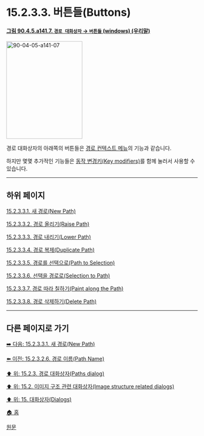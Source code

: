 # 15.2.3.3. 버튼들(Buttons)

<a id="90-04-05-a141-07"></a>

#### [그림 90.4.5.a141.7. `경로 대화상자` → `버튼들` (windows) (우리말)](./90-04-0005-paths.md#90-04-05-a141-07)
<img width="200" height="257" alt="90-04-05-a141-07" src="https://github.com/wonder13662/gimp/assets/15767104/27fcda79-ca74-4cd6-9604-da0c7490af77" />

경로 대화상자의 아래쪽의 버튼들은 [경로 컨텍스트 메뉴](./15-02-03-04-00-paths_context_menu.md)의 기능과 같습니다.

하지만 몇몇 추가적인 기능들은 [동작 변경키(Key modifiers)](./19-glossaryx-key_modifiers.md)를 함께 눌러서 사용할 수 있습니다.

***

## 하위 페이지

[15.2.3.3.1. 새 경로(New Path)](./15-02-03-03-01-new_path.md)

[15.2.3.3.2. 경로 올리기(Raise Path)](./15-02-03-03-02-raise_path.md)

[15.2.3.3.3. 경로 내리기(Lower Path)](./15-02-03-03-03-lower_path.md)

[15.2.3.3.4. 경로 복제(Duplicate Path)](./15-02-03-03-04-duplicate_path.md)

[15.2.3.3.5. 경로를 선택으로(Path to Selection)](./15-02-03-03-05-path_to_selection.md)

[15.2.3.3.6. 선택을 경로로(Selection to Path)](./15-02-03-03-06-selection_to_path.md)

[15.2.3.3.7. 경로 따라 칠하기(Paint along the Path)](./15-02-03-03-07-paint_along_the_path.md)

[15.2.3.3.8. 경로 삭제하기(Delete Path)](./15-02-03-03-08-delete_path.md)

***

## 다른 페이지로 가기

[➡️ 다음: 15.2.3.3.1. 새 경로(New Path)](./15-02-03-03-01-new_path.md)

[⬅️ 이전: 15.2.3.2.6. 경로 이름(Path Name)](./15-02-03-02-06-path_name.md)

[⬆️ 위: 15.2.3. 경로 대화상자(Paths dialog)](./15-02-03-00-paths-dialog.md)

[⬆️ 위: 15.2. 이미지 구조 관련 대화상자(Image structure related dialogs)](./15-02-00-image-structure-related-dialogs.md)

[⬆️ 위: 15. 대화상자(Dialogs)](./15-00-dialogs.md)

[🏠 홈](./00-home.md)

[원문](https://docs.gimp.org/2.10/ko/gimp-path-dialog.html#gimp-path-dialog-buttons)
